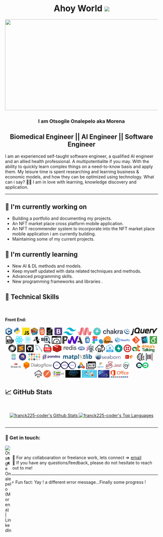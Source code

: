 <h1 align="center">Ahoy World <img src="https://media.giphy.com/media/hvRJCLFzcasrR4ia7z/giphy.gif" width="40"></h1>

<p align="center"><img src="https://media.giphy.com/media/dWesBcTLavkZuG35MI/giphy.gif" width="600" height="300"  /></p>

<h3 align="center">
   I am <strong>Otsogile Onalepelo aka Morena</strong>
  <!--<img src="https://media.giphy.com/media/hvRJCLFzcasrR4ia7z/giphy.gif" width="1px">-->
</h3>

<h2 align="center">
    Biomedical Engineer || AI Engineer || Software Engineer
</h2> 

I am an experienced self-taught software engineer, a qualified AI engineer and an allied health professional. A multipotentialite if you may. With the ability to quickly learn complex things on a need-to-know basis and apply them. My leisure time is spent researching and learning business & economic models, and how they can be optimized using technology.
What can i say? 🤷‍♂️ I am in love with learning, knowledge discovery and application.

<hr>

## 🔭 I'm currently working on
- Building a portfolio and documenting my projects.
- An NFT market place cross platform mobile application.
- An NFT recommender system to incorporate into the NFT market place mobile application i am currently building.
- Maintaining some of my current projects.

## 🌱 I'm currently learning
- New AI & DL methods and models.
- Keep myself updated with data related techniques and methods.
- Advanced programming skills.
- New programming frameworks and libraries .

## 💼 Technical Skills
</br>

#### Front End:


<p align="center">
  <code><img title="C++" height="25" src="images/cpp.svg"></code>
  <code><img title="Python" height="25" src="images/python-original.svg"></code>
  <code><img title="Javascript" height="25" src="images/javascript.svg"></code>
  <code><img title="Problem Solving" height="25" src="images/problemSolving.png"></code>
  <code><img title="HTML5" height="25" src="images/html5.svg"></code>
  <code><img title="XML" height="25" src="images/xml-svgrepo-com.svg"></code>
  <code><img title="Bootstrap" height="25" src="images/bootstrap-4.svg"></code>
  <code><img title="Tailwind CSS" height="25" src="images/tailwind-css.svg"></code>
  <code><img title="Materialize CSS" height="25" src="images/materialize-css.png"></code>
  <code><img title="Chakra UI" height="25" src="images/chakra-ui.png"></code>
  <code><img title="jQuery" height="25" src="images/jquery-1.svg"></code>
  <code><img title="Ajax" height="25" src="images/ajax.svg"></code>
  <code><img title="React" height="25" src="images/react-js.svg"></code>
  <code><img title="React Native" height="25" src="images/react-native.png"></code>
  <code><img title="Expo" height="25" src="images/expo-svgrepo-com.svg"></code>
  <code><img title="SEO" height="25" src="images/seo.svg"></code>
  <code><img title="WPO" height="25" src="images/web-page-load-time.svg"></code>
  <code><img title="PWA" height="25" src="images/pwa.svg"></code>
  <code><img title="CSS" height="25" src="images/css.svg"></code>
  <code><img title="Figma" height="25" src="images/figma.svg"></code>
  <code><img title="Scikitlearn" height="25" src="images/sckitlearn.png"></code>
  <code><img title="numpy" height="25" src="images/numpy.png"></code>
  <code><img title="Git" height="25" src="images/git-original.svg"></code>
  <code><img title="Visual Studio Code" height="25" src="images/vscode.png"></code>
  <code><img title="Latext" height="25" src="images/latext.png"></code>
  <code><img title="JSON" height="25" src="images/json.svg"></code>
  <code><img title="Sublimetext" height="25" src="images/sublime.png"></code>
  <code><img title="GitHub" height="25" src="images/github.svg"></code>
  <code><img title="MySQL" height="25" src="images/mysql.svg"></code>
  <code><img title="SQL" height="25" src="images/sql.svg"></code>
  <code><img title="Redis" height="25" src="images/redis.svg"></code>
  <code><img title="PHP" height="25" src="images/php.svg"></code>
  <code><img title="Botman" height="25" src="images/botman.png"></code>
  <code><img title="Rest API" height="25" src="images/rest-api.svg"></code>
  <code><img title="Soap API" height="25" src="images/soap-api.png"></code>
  <code><img title="FastAPI" height="25" src="images/fastapi-1.svg"></code>
  <code><img title="Twilio" height="25" src="images/twilio.svg"></code>
  <code><img title="Africa is Talking" height="25" src="images/africa-is-talking.png"></code>
  <code><img title="Extract Transform Load" height="25" src="images/etl.jpg"></code>
  <code><img title="Exploratory Data Analysis" height="25" src="images/eda.png"></code>
  <code><img title="Data Visualization" height="25" src="images/data-visualization.png"></code>
  <code><img title="Pandas" height="25" src="images/pandas.png"></code>
  <code><img title="Matplotlib" height="25" src="images/matplotlib.png"></code>
  <code><img title="Seaborn" height="25" src="images/seaborn.svg"></code>
  <code><img title="Keras on a Tensorflow backend" height="25" src="images/keras-tensorflow.jpg"></code>
  <code><img title="Machine Learning" height="25" src="images/machine-learning.svg"></code>
  <code><img title="Deep Learning" height="25" src="images/deep-learning.png"></code>
  <code><img title="Streamlit" height="25" src="images/streamlit.png"></code>
  <code><img title="Dialogflow" height="25" src="images/dialogflow.svg"></code>
  <code><img title="MLops" height="25" src="images/mlops.svg"></code>
  <code><img title="UML" height="25" src="images/uml.jpg"></code>
  <code><img title="A/B Testing" height="25" src="images/ab-testing.svg"></code>
  <code><img title="Pytest" height="25" src="images/pytest.svg"></code>
  <code><img title="Jest" height="25" src="images/jest.png"></code>
  <code><img title="Cypress" height="25" src="images/cypress.png"></code>
  <code><img title="DevOps" height="25" src="images/devops-2.svg"></code>
  <code><img title="Cloud Technologies" height="25" src="images/cloud-technologies.png"></code>
  <code><img title="Postman" height="25" src="images/postman.svg"></code>
  <code><img title="System Design" height="25" src="images/system-design.png"></code>
  <code><img title="Design Patterns" height="25" src="images/design-patterns.png"></code>
  <code><img title="People Skills" height="25" src="images/people-skills.png"></code>
  <code><img title="Presentation Skills" height="25" src="images/presentation-skills.jpg"></code>
  <code><img title="Microsoft Office" height="25" src="images/microsoft-office.png"></code>

</p>

## 📈 GitHub Stats
<!-- https://github.com/anuraghazra/github-readme-stats -->

  <br/>
 <p align=center>
 <div align=center>
    <a href="https://github.com/anuraghazra/github-readme-stats"><img alt="franck225-coder's Github Stats" src="https://github-readme-stats.vercel.app/api/?username=franck225-coder&show_icons=true&count_private=true&theme=react&hide_border=true&bg_color=1F222E&title_color=F85D7F&icon_color=F8D866" height="192px"/>
  </a>
  <a href="https://github.com/anuraghazra/github-readme-stats"><img alt="franck225-coder's Top Languages" src="https://github-readme-stats.vercel.app/api/top-langs/?username=franck225-coder&langs_count=8&layout=compact&theme=react&hide_border=true&bg_color=1F222E&title_color=F85D7F&icon_color=F8D866&hide=Jupyter%20Notebook" height="192px"/>
  </a>
  </div>
  <br>
  <!--
  <div align=center>
  <a href="https://github.com/denvercoder1/github-readme-streak-stats" title="Go to Source"><img align="center" src="https://github-readme-streak-stats.herokuapp.com/?user=franck225-coder&theme=react&border=61dafb&hide_border=true&bg_color=1F222E&title_color=F85D7F&icon_color=F8D866" />
    </a>
 </div>
 -->
</p>
 
<hr>


### 🤝 Get in touch:

<a href="https://www.linkedin.com/in/bwooo/"><img align="left" src="https://raw.githubusercontent.com/yushi1007/yushi1007/main/images/linkedin.svg" alt="Otsogile Onalepelo (Morena) | LinkedIn" width="21px"/></a>
<br>
- 💼 For any collaboaration or freelance work, lets connect => [email](mailto:hireme@morena.dev)
- 💬 If you have any questions/feedback, please do not hesitate to reach out to me!


<hr>
⚡ Fun fact: Yay ! a different error message...Finally some progress !

